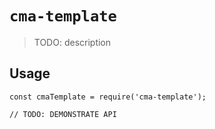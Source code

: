 # `cma-template`

> TODO: description

## Usage

```
const cmaTemplate = require('cma-template');

// TODO: DEMONSTRATE API
```
